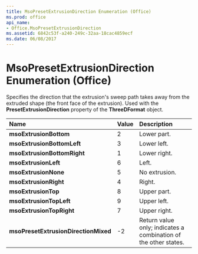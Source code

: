 ```yaml
---
title: MsoPresetExtrusionDirection Enumeration (Office)
ms.prod: office
api_name:
- Office.MsoPresetExtrusionDirection
ms.assetid: 6842c53f-a240-249c-32aa-18cac4859ecf
ms.date: 06/08/2017
---
```



# MsoPresetExtrusionDirection Enumeration (Office)

Specifies the direction that the extrusion's sweep path takes away from the extruded shape (the front face of the extrusion). Used with the **PresetExtrusionDirection** property of the **ThreeDFormat** object.



|**Name**|**Value**|**Description**|
|:-----|:-----|:-----|
|**msoExtrusionBottom**|2|Lower part.|
|**msoExtrusionBottomLeft**|3|Lower left.|
|**msoExtrusionBottomRight**|1|Lower right.|
|**msoExtrusionLeft**|6|Left.|
|**msoExtrusionNone**|5|No extrusion.|
|**msoExtrusionRight**|4|Right.|
|**msoExtrusionTop**|8|Upper part.|
|**msoExtrusionTopLeft**|9|Upper left.|
|**msoExtrusionTopRight**|7|Upper right.|
|**msoPresetExtrusionDirectionMixed**|-2|Return value only; indicates a combination of the other states. |

